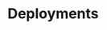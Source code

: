 ---
title: "Deployments"
linkTitle: "Deployments"
weight: 9
description: >-
  Deploy on the Akash Network using its multiple clients.
---